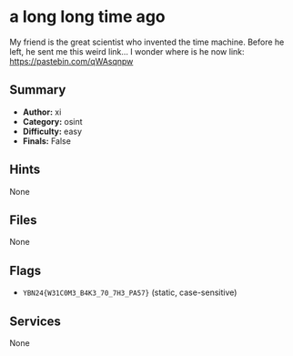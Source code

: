 # a long long time ago
My friend is the great scientist who invented the time machine. Before he left, he sent me this weird link... I wonder where is he now
link: https://pastebin.com/qWAsqnpw

## Summary
- **Author:** xi
- **Category:** osint
- **Difficulty:** easy
- **Finals:** False

## Hints
None

## Files
None

## Flags
- `YBN24{W31C0M3_B4K3_70_7H3_PA57}` (static, case-sensitive)

## Services
None

